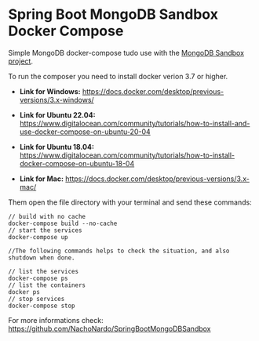 # Spring Boot MongoDB Sandbox Docker Compose
Simple MongoDB docker-compose tudo use with the [MongoDB Sandbox project](https://github.com/NachoNardo/SpringBootMongoDBSandbox).

To run the composer you need to install docker verion 3.7 or higher.

- **Link for Windows:** https://docs.docker.com/desktop/previous-versions/3.x-windows/
  
- **Link for Ubuntu 22.04:** https://www.digitalocean.com/community/tutorials/how-to-install-and-use-docker-compose-on-ubuntu-20-04
  
- **Link for Ubuntu 18.04:** https://www.digitalocean.com/community/tutorials/how-to-install-docker-compose-on-ubuntu-18-04
  
- **Link for Mac:** https://docs.docker.com/desktop/previous-versions/3.x-mac/

Them open the file directory with your terminal and send these commands:

```
// build with no cache
docker-compose build --no-cache
// start the services
docker-compose up

//The following commands helps to check the situation, and also shutdown when done.

// list the services
docker-compose ps
// list the containers
docker ps
// stop services
docker-compose stop
```

For more informations check: https://github.com/NachoNardo/SpringBootMongoDBSandbox

